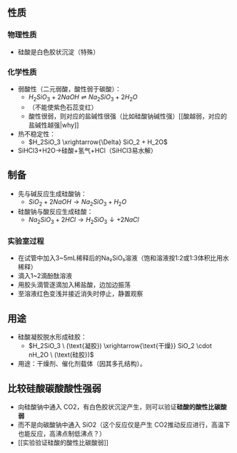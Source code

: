 ## 性质
### 物理性质
- 硅酸是白色胶状沉淀（特殊）
### 化学性质
- 弱酸性（二元弱酸，酸性弱于碳酸）：  
	- $H_2SiO_3 + 2NaOH \rightleftharpoons Na_2SiO_3 + 2H_2O$  
	- （不能使紫色石蕊变红）
	- 酸性很弱，则对应的盐碱性很强（比如硅酸钠碱性强）[[酸越弱，对应的盐碱性越强|why]]
- 热不稳定性：  
	- $H_2SiO_3 \xrightarrow{\Delta} SiO_2 + H_2O$
- SiHCl3+H2O→硅酸+氢气+HCl（SiHCl3易水解）
## 制备
- 先与碱反应生成硅酸钠：  
	- $SiO_2 + 2NaOH \rightarrow Na_2SiO_3 + H_2O$  
- 硅酸钠与酸反应生成硅酸：  
	- $Na_2SiO_3 + 2HCl \rightarrow H_2SiO_3 \downarrow + 2NaCl$  
### 实验室过程
- 在试管中加入3~5mL稀释后的Na₂SiO₃溶液（饱和溶液按1:2或1:3体积比用水稀释）
- 滴入1~2滴酚酞溶液
- 用胶头滴管逐滴加入稀盐酸，边加边振荡
- 至溶液红色变浅并接近消失时停止，静置观察
## 用途  
- 硅酸凝胶脱水形成硅胶：  
	- $H_2SiO_3 \ (\text{凝胶}) \xrightarrow{\text{干燥}} SiO_2 \cdot nH_2O \ (\text{硅胶})$  
- 用途：干燥剂、催化剂载体（因其多孔结构）。  
## 比较硅酸碳酸酸性强弱
- 向硅酸钠中通入 CO2，有白色胶状沉淀产生，则可以验证**硅酸的酸性比碳酸弱**
- 而不是向碳酸钠中通入 SiO2（这个反应仅是产生 CO2推动反应进行，高温下也能反应，高沸点制低沸点？）
- [[实验验证硅酸的酸性比碳酸弱]]